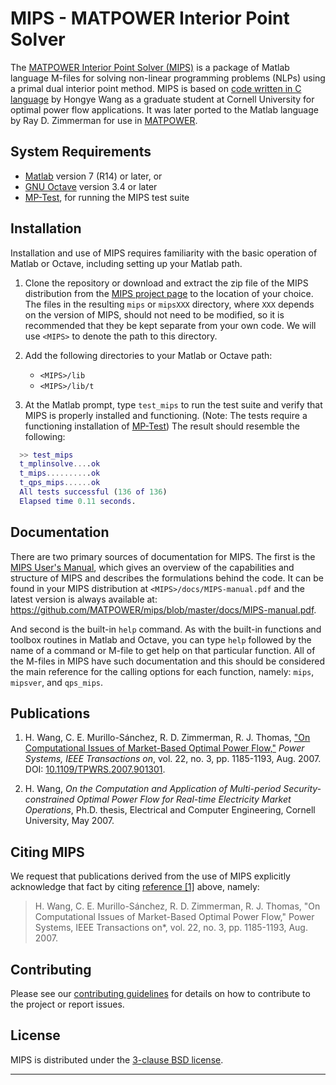 MIPS - MATPOWER Interior Point Solver
=====================================

The [MATPOWER Interior Point Solver (MIPS)][1] is a package of Matlab language
M-files for solving non-linear programming problems (NLPs) using a primal
dual interior point method. MIPS is based on [code written in C language][2]
by Hongye Wang as a graduate student at Cornell University for optimal
power flow applications. It was later ported to the Matlab language by
Ray D. Zimmerman for use in [MATPOWER][3].

System Requirements
-------------------

*   [Matlab][4] version 7 (R14) or later, or
*   [GNU Octave][5] version 3.4 or later
*   [MP-Test][6], for running the MIPS test suite


Installation
------------

Installation and use of MIPS requires familiarity with the basic operation
of Matlab or Octave, including setting up your Matlab path.

1.  Clone the repository or download and extract the zip file of the MIPS
    distribution from the [MIPS project page][1] to the location of your
    choice. The files in the resulting `mips` or `mipsXXX` directory,
    where `XXX` depends on the version of MIPS, should not need to be
    modified, so it is recommended that they be kept separate from your
    own code. We will use `<MIPS>` to denote the path to this directory.

2.  Add the following directories to your Matlab or Octave path:
    *   `<MIPS>/lib`
    *   `<MIPS>/lib/t`

3.  At the Matlab prompt, type `test_mips` to run the test suite and
    verify that MIPS is properly installed and functioning. (Note: The
    tests require a functioning installation of [MP-Test][6]) The result
    should resemble the following:
```matlab
  >> test_mips
  t_mplinsolve....ok
  t_mips..........ok
  t_qps_mips......ok
  All tests successful (136 of 136)
  Elapsed time 0.11 seconds.
```

Documentation
-------------

There are two primary sources of documentation for MIPS. The first is
the [MIPS User's Manual][7], which gives an overview of the capabilities
and structure of MIPS and describes the formulations behind the code. It
can be found in your MIPS distribution at `<MIPS>/docs/MIPS-manual.pdf`
and the latest version is always available at:
<https://github.com/MATPOWER/mips/blob/master/docs/MIPS-manual.pdf>.

And second is the built-in `help` command. As with the built-in
functions and toolbox routines in Matlab and Octave, you can type `help`
followed by the name of a command or M-file to get help on that particular
function. All of the M-files in MIPS have such documentation and this
should be considered the main reference for the calling options for each
function, namely: `mips`, `mipsver`, and `qps_mips`.


Publications
------------

1.  H. Wang, C. E. Murillo-Sánchez, R. D. Zimmerman, R. J. Thomas,
     ["On Computational Issues of Market-Based Optimal Power Flow,"][10]
     *Power Systems, IEEE Transactions on*, vol. 22, no. 3,
     pp. 1185-1193, Aug. 2007.  
     DOI: [10.1109/TPWRS.2007.901301][10].

2.  H. Wang, *On the Computation and Application of Multi-period
    Security-constrained Optimal Power Flow for Real-time Electricity
    Market Operations*, Ph.D. thesis, Electrical and Computer
    Engineering, Cornell University, May 2007.


Citing MIPS
-----------

We request that publications derived from the use of MIPS explicitly
acknowledge that fact by citing [reference \[1\]][10] above, namely:

>   H. Wang, C. E. Murillo-Sánchez, R. D. Zimmerman, R. J. Thomas,
    "On Computational Issues of Market-Based Optimal Power Flow,"
     Power Systems, IEEE Transactions on*, vol. 22, no. 3,
     pp. 1185-1193, Aug. 2007.


Contributing
------------

Please see our [contributing guidelines][8] for details on how to
contribute to the project or report issues.

License
-------

MIPS is distributed under the [3-clause BSD license][9].

----
[1]: https://github.com/MATPOWER/mips
[2]: http://www.pserc.cornell.edu/tspopf/
[3]: https://github.com/MATPOWER/matpower
[4]: http://www.mathworks.com/
[5]: https://www.gnu.org/software/octave/
[6]: https://github.com/MATPOWER/mptest
[7]: https://github.com/MATPOWER/mips/blob/master/docs/MIPS-manual.pdf
[8]: CONTRIBUTING.md
[9]: LICENSE
[10]: http://dx.doi.org/10.1109/TPWRS.2007.901301
